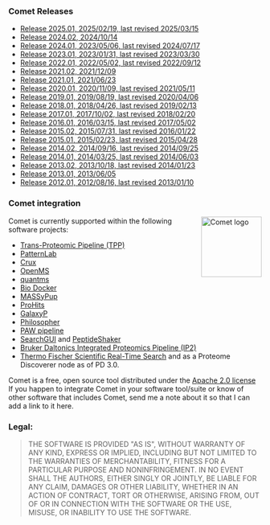 ### Comet Releases

- [Release 2025.01, 2025/02/19, last revised 2025/03/15](/Comet/releases/release_202501.html)
- [Release 2024.02, 2024/10/14](/Comet/releases/release_202402.html)
- [Release 2024.01, 2023/05/06, last revised 2024/07/17](/Comet/releases/release_202401.html)
- [Release 2023.01, 2023/01/31, last revised 2023/03/30](/Comet/releases/release_202301.html)
- [Release 2022.01, 2022/05/02, last revised 2022/09/12](/Comet/releases/release_202201.html)
- [Release 2021.02, 2021/12/09](/Comet/releases/release_202102.html)
- [Release 2021.01, 2021/06/23](/Comet/releases/release_202101.html)
- [Release 2020.01, 2020/11/09, last revised 2021/05/11](/Comet/releases/release_202001.html)
- [Release 2019.01, 2019/08/19, last revised 2020/04/06](/Comet/releases/release_201901.html)
- [Release 2018.01, 2018/04/26, last revised 2019/02/13](/Comet/releases/release_201801.html)
- [Release 2017.01, 2017/10/02, last revised 2018/02/20](/Comet/releases/release_201701.html)
- [Release 2016.01, 2016/03/15, last revised 2017/05/02](/Comet/releases/release_201601.html)
- [Release 2015.02, 2015/07/31, last revised 2016/01/22](/Comet/releases/release_201502.html)
- [Release 2015.01, 2015/02/23, last revised 2015/04/28](/Comet/releases/release_201501.html)
- [Release 2014.02, 2014/09/16, last revised 2014/09/25](/Comet/releases/release_201402.html)
- [Release 2014.01, 2014/03/25, last revised 2014/06/03](/Comet/releases/release_201401.html)
- [Release 2013.02, 2013/10/18, last revised 2014/01/23](/Comet/releases/release_201302.html)
- [Release 2013.01, 2013/06/05](/Comet/releases/release_201301.html)
- [Release 2012.01, 2012/08/16, last revised 2013/01/10](/Comet/releases/release_201201.html)

### Comet integration

<img src="/Comet/images/cometlogo_2.png" alt="Comet logo" style="float:right" height="120">
Comet is currently supported within the following software projects:

- [Trans-Proteomic Pipeline (TPP)](http://tools.proteomecenter.org/wiki/index.php?title=Software:TPP)
- [PatternLab](http://www.patternlabforproteomics.org)
- [Crux](https://crux.ms)
- [OpenMS](https://www.openms.de)
- [quantms](https://quantms.org)
- [Bio Docker](https://hub.docker.com/r/biocontainers/comet)
- [MASSyPup](http://www.bioprocess.org/massypup/)
- [ProHits](https://www.prohitsms.com)
- [GalaxyP ](https://galaxyp.org)
- [Philosopher](https://philosopher.nesvilab.org)
- [PAW pipeline](https://github.com/pwilmart/PAW_pipeline/)
- [SearchGUI](https://compomics.github.io/projects/searchgui.html) and [PeptideShaker](https://compomics.github.io/projects/peptide-shaker.html)
- [Bruker Daltonics Integrated Proteomics Pipeline (IP2)](https://web.archive.org/web/20240916033043/https://www.manula.com/manuals/ip2/ip2/1/en/topic/7-2-comet-search-engine)
- [Thermo Fischer Scientific Real-Time Search](https://brjac.com.br/artigos/omics-edition/brjac-29-ThermoSci-Report-Eclipse.pdf) and as a Proteome Discoverer node as of PD 3.0.

Comet is a free, open source tool distributed under the
[Apache 2.0 license](https://www.apache.org/licenses/LICENSE-2.0)
If you happen to integrate Comet in your software tool/suite or know of other software
that includes Comet, send me a note about it so that I can add a link to it here.

### Legal:

>THE SOFTWARE IS PROVIDED "AS IS", WITHOUT WARRANTY OF ANY KIND,
EXPRESS OR IMPLIED, INCLUDING BUT NOT LIMITED TO THE WARRANTIES OF
MERCHANTABILITY, FITNESS FOR A PARTICULAR PURPOSE AND NONINFRINGEMENT.
IN NO EVENT SHALL THE AUTHORS, EITHER SINGLY OR JOINTLY, BE LIABLE
FOR ANY CLAIM, DAMAGES OR OTHER LIABILITY, WHETHER IN AN ACTION OF
CONTRACT, TORT OR OTHERWISE, ARISING FROM, OUT OF OR IN CONNECTION
WITH THE SOFTWARE OR THE USE, MISUSE, OR INABILITY TO USE THE SOFTWARE.
